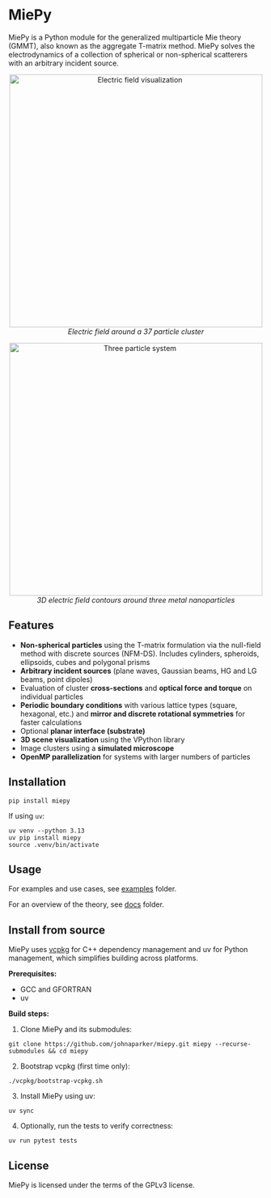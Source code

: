 MiePy
==============
MiePy is a Python module for the generalized multiparticle Mie theory (GMMT), also known as the aggregate T-matrix method.
MiePy solves the electrodynamics of a collection of spherical or non-spherical scatterers with an arbitrary incident source.

<p align="center">
  <img src="./docs/miepy_thumbnail.png" width="500" alt="Electric field visualization">
  <br>
  <em>Electric field around a 37 particle cluster</em>
</p>

<p align="center">
  <img src="https://jparker.nyc3.digitaloceanspaces.com/gallery/em_three_np_contours.png" width="500" alt="Three particle system">
  <br>
  <em>3D electric field contours around three metal nanoparticles</em>
</p>

Features
--------------
+ **Non-spherical particles** using the T-matrix formulation via the null-field method with discrete sources (NFM-DS). Includes cylinders, spheroids, ellipsoids, cubes and polygonal prisms
+ **Arbitrary incident sources** (plane waves, Gaussian beams, HG and LG beams, point dipoles)
+ Evaluation of cluster **cross-sections** and **optical force and torque** on individual particles
+ **Periodic boundary conditions** with various lattice types (square, hexagonal, etc.) and **mirror and discrete rotational symmetries** for faster calculations
+ Optional **planar interface (substrate)** 
+ **3D scene visualization** using the VPython library
+ Image clusters using a **simulated microscope**
+ **OpenMP parallelization** for systems with larger numbers of particles

Installation
--------------
```shell
pip install miepy
```

If using `uv`:
```
uv venv --python 3.13
uv pip install miepy
source .venv/bin/activate
```

Usage
--------------

For examples and use cases, see [examples](./examples) folder.

For an overview of the theory, see [docs](./docs) folder.

Install from source
--------------
MiePy uses [vcpkg](https://vcpkg.io/) for C++ dependency management and uv for Python management, which simplifies building across platforms.

**Prerequisites:**
+ GCC and GFORTRAN
+ uv

**Build steps:**

1. Clone MiePy and its submodules:
```shell
git clone https://github.com/johnaparker/miepy.git miepy --recurse-submodules && cd miepy
```

2. Bootstrap vcpkg (first time only):
```shell
./vcpkg/bootstrap-vcpkg.sh
```

3. Install MiePy using uv:
```shell
uv sync
```

4. Optionally, run the tests to verify correctness:
```shell
uv run pytest tests
```

License
--------------
MiePy is licensed under the terms of the GPLv3 license.
